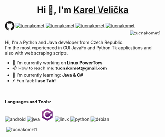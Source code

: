 <h1 align="center">Hi 👋, I'm <a href="https://github.com/tucnakomet1/">Karel Velička</a></h1>


<p align="left">
<a href="https://github.com/tucnakomet1" target="blank"><img align="center" src="https://raw.githubusercontent.com/github/explore/78df643247d429f6cc873026c0622819ad797942/topics/github/github.png" alt="tucnakomet1" height="30" width="30" /></a>
<a href="https://www.fiverr.com/tucnakomet" target="blank"><img align="center" src="https://cdn.worldvectorlogo.com/logos/fiverr-1.svg" alt="tucnakomet" height="30" width="30" /></a>
<a href="https://www.freelancer.com/u/tucnakomet" target="blank"><img align="center" src="https://cdn.worldvectorlogo.com/logos/freelancer-1.svg" alt="tucnakomet" height="30" width="30" /></a>
<a href="https://www.upwork.com/freelancers/~01807f125de67dcd5e" target="blank"><img align="center" src="https://icons.iconarchive.com/icons/papirus-team/papirus-apps/256/upwork-icon.png" alt="tucnakomet" height="30" width="30" /></a>
<a href="https://www.gurhttps://images.squarespace-cdn.com/content/v1/538b7f1de4b0371e6dac9bcc/1401660964257-HCA5X6TGI211DZFL0EOL/ke17ZwdGBToddI8pDm48kCPztTQZpDiZMOuuCfUxiyx7gQa3H78H3Y0txjaiv_0fDoOvxcdMmMKkDsyUqMSsMWxHk725yiiHCCLfrh8O1z5QPOohDIaIeljMHgDF5CVlOqpeNLcJ80NK65_fV7S1URzgPPikUZssS1h5OCSHTE-Uiu8iG41OxdsCuqROkgDgoRwB-dUGsSquCnVTFQcaRg/guru_dot_com.png?format=2500wu.com/freelancers/karel-velicka" target="blank"><img align="center" src="https://user-images.githubusercontent.com/55558124/92523074-0bdb0600-f220-11ea-9e02-e654e4de1601.png" alt="tucnakomet" height="30" width="30" /></a>
<a><img align="right" src="https://komarev.com/ghpvc/?username=tucnakomet1" alt="tucnakomet1" /> </a>
</p>


<br/>
Hi, I'm a Python and Java developer from Czech Republic.<br/>I'm the most experienced in GUI JavaFx and Python Tk applications and also with web scraping scripts.
<br/></p></p>

- 🔭 I’m currently working on **Linux PowerToys**
- 📫 How to reach me: **tucnakomet@gmail.com**
- 🌱 I’m currently learning: **Java & C#**
- ⚡ Fun fact: **I use Tab!**

<br/>

**Languages and Tools:**<br/>
<p align="left"><img src="https://devicons.github.io/devicon/devicon.git/icons/android/android-original-wordmark.svg" alt="android" width="40" height="40"/>
<img src="https://devicons.github.io/devicon/devicon.git/icons/java/java-original-wordmark.svg" alt="java" width="40" height="40"/>
<img src="https://github.com/devicons/devicon/blob/master/icons/csharp/csharp-original.svg" alt="c#" width="40" height="40"/>
<img src="https://devicons.github.io/devicon/devicon.git/icons/linux/linux-original.svg" alt="linux" width="40" height="40"/>
<img src="https://devicons.github.io/devicon/devicon.git/icons/python/python-original.svg" alt="python" width="40" height="40"/>
<img src="https://devicons.github.io/devicon/devicon.git/icons/debian/debian-original.svg" alt="debian" width="40" height="40"/></p>

<p>&nbsp;<img align="center" src="https://github-readme-stats.vercel.app/api?username=tucnakomet1&show_icons=true&hide_border=false&theme=radical" alt="tucnakomet1" /></p>
